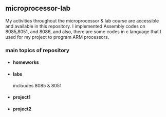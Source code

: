 ## microprocessor-lab

My activities throughout the microprocessor & lab course are accessible and available in this repository. I implemented Assembly codes on 8085,8051, and 8086, and also, there are some codes in c language that I used for my project to program ARM processors.

### main topics of repository
- #### homeworks
- #### labs

  incloudes 8085 & 8051
- #### project1
- #### project2
